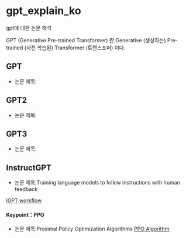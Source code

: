 # gpt_explain_ko
gpt에 대한 논문 해석 

GPT (Generative Pre-trained Transformer) 란 Generative (생성하는) Pre-trained (사전 학습된) Transformer (트랜스포머) 이다.


## GPT
- 논문 제목:

## GPT2
- 논문 제목:


## GPT3
- 논문 제목:

## InstructGPT
- 논문 제목:Training language models to follow instructions with human feedback

[IGPT workflow](https://github.com/zhanglina94/gpt_explain_ko/blob/main/img/igpt.png)

#### Keypoint：PPO

-  논문 제목:Proximal Policy Optimization Algorithms
[PPO Algorithm](https://github.com/zhanglina94/gpt_explain_ko/blob/main/img/ppo.png)


